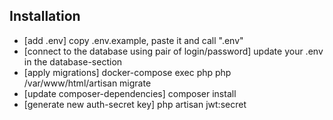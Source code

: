 ## Installation
- [add .env] copy .env.example, paste it and call ".env"
- [connect to the database using pair of login/password]  update your .env in the database-section
- [apply migrations] docker-compose exec php php /var/www/html/artisan migrate
- [update composer-dependencies] composer install
- [generate new auth-secret key] php artisan jwt:secret
